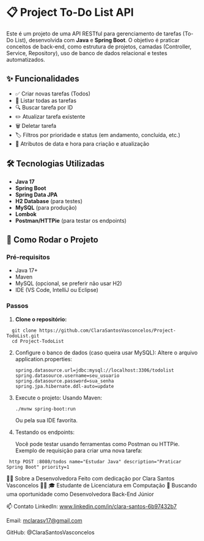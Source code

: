 # 📋 Project To-Do List API

Este é um projeto de uma API RESTful para gerenciamento de tarefas (To-Do List), desenvolvida com **Java** e **Spring Boot**. 
O objetivo é praticar conceitos de back-end, como estrutura de projetos, camadas (Controller, Service, Repository), uso de banco de dados relacional e testes automatizados.

## ✨ Funcionalidades

- ✅ Criar novas tarefas (Todos)
- 📖 Listar todas as tarefas
- 🔍 Buscar tarefa por ID
- ✏️ Atualizar tarefa existente
- 🗑️ Deletar tarefa
- 🏷️ Filtros por prioridade e status (em andamento, concluída, etc.)
- 📅 Atributos de data e hora para criação e atualização

## 🛠 Tecnologias Utilizadas

- **Java 17**
- **Spring Boot**
- **Spring Data JPA**
- **H2 Database** (para testes)
- **MySQL** (para produção)
- **Lombok**
- **Postman/HTTPie** (para testar os endpoints)

## 🚀 Como Rodar o Projeto

### Pré-requisitos

- Java 17+
- Maven
- MySQL (opcional, se preferir não usar H2)
- IDE (VS Code, IntelliJ ou Eclipse)

### Passos

1. **Clone o repositório:**

```
  git clone https://github.com/ClaraSantosVasconcelos/Project-TodoList.git
  cd Project-TodoList
```
2. Configure o banco de dados (caso queira usar MySQL):
   Altere o arquivo application.properties:
   ```
   spring.datasource.url=jdbc:mysql://localhost:3306/todolist
   spring.datasource.username=seu_usuario
   spring.datasource.password=sua_senha
   spring.jpa.hibernate.ddl-auto=update
   ```
3. Execute o projeto:
   Usando Maven:
   ```
   ./mvnw spring-boot:run
   ```
   Ou pela sua IDE favorita.
4. Testando os endpoints:
   
   Você pode testar usando ferramentas como Postman ou HTTPie.
   Exemplo de requisição para criar uma nova tarefa:
  ```
   http POST :8080/todos name="Estudar Java" description="Praticar Spring Boot" priority=1
  ```

👩‍💻 Sobre a Desenvolvedora
Feito com dedicação por Clara Santos Vasconcelos 👩‍💻
🎓 Estudante de Licenciatura em Computação
🚀 Buscando uma oportunidade como Desenvolvedora Back-End Júnior

📫 Contato
LinkedIn: www.linkedin.com/in/clara-santos-6b97432b7

Email: mclarasv17@gmail.com

GitHub: @ClaraSantosVasconcelos
